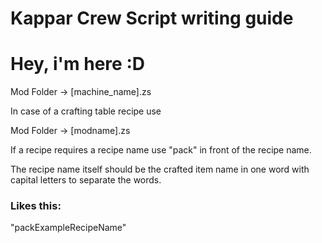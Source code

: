 # Kappar Crew Script writing guide
# Hey, i'm here :D 

Mod Folder -> [machine_name].zs

In case of a crafting table recipe use

Mod Folder -> [modname].zs


If a recipe requires a recipe name use "pack" in front of the recipe name.

The recipe name itself should be the crafted item name in one word with capital letters to separate the words.

### Likes this: 
"packExampleRecipeName"
